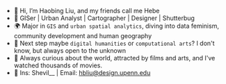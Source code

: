- 👋 Hi, I’m Haobing Liu, and my friends call me Hebe
- 🎨 GISer | Urban Analyst | Cartographer | Designer | Shutterbug
- 🌍 Major in `GIS` and `urban spatial analytics`, diving into data feminism, community development and human geography
- 👣 Next step maybe `digital humanities` or `computational arts`? I don't know, but always open to the unknown
- 🧠 Always curious about the world, attracted by films and arts, and I've watched thousands of movies.
- 📧 Ins: Shevil__ | Email: hbliu@design.upenn.edu

<!---
shevilovia/shevilovia is a ✨ special ✨ repository because its `README.md` (this file) appears on your GitHub profile.
You can click the Preview link to take a look at your changes.
--->
